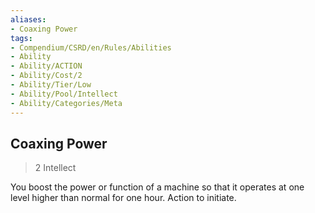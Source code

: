 ```yaml
---
aliases:
- Coaxing Power
tags:
- Compendium/CSRD/en/Rules/Abilities
- Ability
- Ability/ACTION
- Ability/Cost/2
- Ability/Tier/Low
- Ability/Pool/Intellect
- Ability/Categories/Meta
---
```


  
## Coaxing Power  
>2  Intellect  
  
You boost the power or function of a machine so that it operates at one level higher than normal for one hour. Action to initiate.